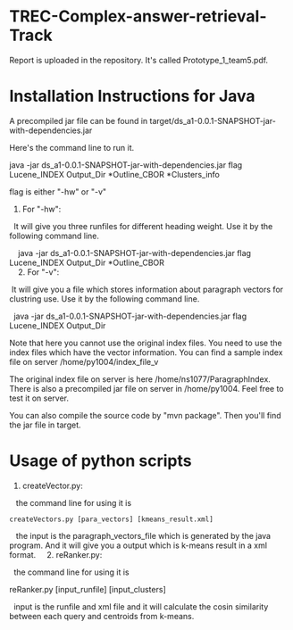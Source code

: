 # TREC-Complex-answer-retrieval-Track

Report is uploaded in the repository. It's called Prototype_1_team5.pdf.

# Installation Instructions for Java 

A precompiled jar file can be found in target/ds_a1-0.0.1-SNAPSHOT-jar-with-dependencies.jar

Here's the command line to run it. 

java -jar ds_a1-0.0.1-SNAPSHOT-jar-with-dependencies.jar flag Lucene_INDEX Output_Dir *Outline_CBOR *Clusters_info

flag is either "-hw" or "-v"

1. For "-hw":

   It will give you three runfiles for different heading weight. Use it by the following command line.
     
     java -jar ds_a1-0.0.1-SNAPSHOT-jar-with-dependencies.jar flag Lucene_INDEX Output_Dir *Outline_CBOR  
     
2. For "-v":

  It will give you a file which stores information about paragraph vectors for clustring use. Use it by the following command line.
  
   java -jar ds_a1-0.0.1-SNAPSHOT-jar-with-dependencies.jar flag Lucene_INDEX Output_Dir
   
  Note that here you cannot use the original index files. You need to use the index files which have the vector information. You can find a sample index file on server /home/py1004/index_file_v
 
The original index file on server is here /home/ns1077/ParagraphIndex. There is also a precompiled jar file on server in /home/py1004. Feel free to test it on server. 

You can also compile the source code by "mvn package". Then you'll find the jar file in target.

# Usage of python scripts

1. createVector.py:

    the command line for using it is 
    
    createVectors.py [para_vectors] [kmeans_result.xml]  
    
    the input is the paragraph_vectors_file which is generated by the java program. And it will give you a output which is k-means result in a xml format.
    
2. reRanker.py:

   the command line for using it is 
   
   reRanker.py [input_runfile] [input_clusters]
   
   input is the runfile and xml file and it will calculate the cosin similarity between each query and centroids from k-means.

  

